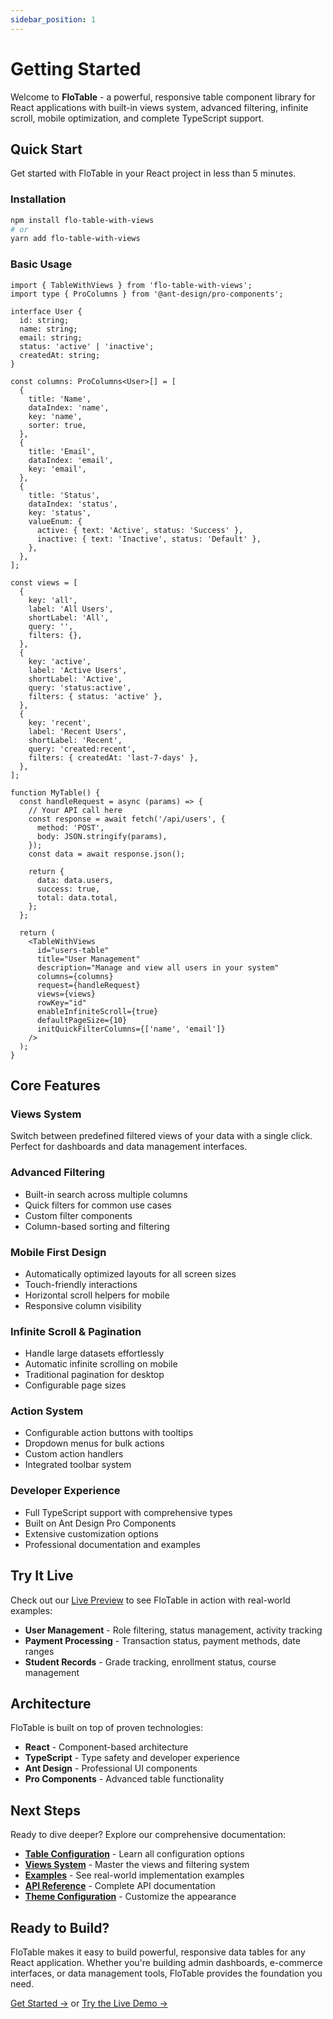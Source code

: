 ```yaml
---
sidebar_position: 1
---
```


# Getting Started

Welcome to **FloTable** - a powerful, responsive table component library for React applications with built-in views system, advanced filtering, infinite scroll, mobile optimization, and complete TypeScript support.

## Quick Start

Get started with FloTable in your React project in less than 5 minutes.

### Installation

```bash
npm install flo-table-with-views
# or
yarn add flo-table-with-views
```

### Basic Usage

```tsx
import { TableWithViews } from 'flo-table-with-views';
import type { ProColumns } from '@ant-design/pro-components';

interface User {
  id: string;
  name: string;
  email: string;
  status: 'active' | 'inactive';
  createdAt: string;
}

const columns: ProColumns<User>[] = [
  {
    title: 'Name',
    dataIndex: 'name',
    key: 'name',
    sorter: true,
  },
  {
    title: 'Email',
    dataIndex: 'email',
    key: 'email',
  },
  {
    title: 'Status',
    dataIndex: 'status',
    key: 'status',
    valueEnum: {
      active: { text: 'Active', status: 'Success' },
      inactive: { text: 'Inactive', status: 'Default' },
    },
  },
];

const views = [
  {
    key: 'all',
    label: 'All Users',
    shortLabel: 'All',
    query: '',
    filters: {},
  },
  {
    key: 'active',
    label: 'Active Users',
    shortLabel: 'Active',
    query: 'status:active',
    filters: { status: 'active' },
  },
  {
    key: 'recent',
    label: 'Recent Users',
    shortLabel: 'Recent',
    query: 'created:recent',
    filters: { createdAt: 'last-7-days' },
  },
];

function MyTable() {
  const handleRequest = async (params) => {
    // Your API call here
    const response = await fetch('/api/users', {
      method: 'POST',
      body: JSON.stringify(params),
    });
    const data = await response.json();
    
    return {
      data: data.users,
      success: true,
      total: data.total,
    };
  };

  return (
    <TableWithViews
      id="users-table"
      title="User Management"
      description="Manage and view all users in your system"
      columns={columns}
      request={handleRequest}
      views={views}
      rowKey="id"
      enableInfiniteScroll={true}
      defaultPageSize={10}
      initQuickFilterColumns={['name', 'email']}
    />
  );
}
```

## Core Features

### Views System
Switch between predefined filtered views of your data with a single click. Perfect for dashboards and data management interfaces.

### Advanced Filtering
- Built-in search across multiple columns
- Quick filters for common use cases
- Custom filter components
- Column-based sorting and filtering

### Mobile First Design
- Automatically optimized layouts for all screen sizes
- Touch-friendly interactions
- Horizontal scroll helpers for mobile
- Responsive column visibility

### Infinite Scroll & Pagination
- Handle large datasets effortlessly
- Automatic infinite scrolling on mobile
- Traditional pagination for desktop
- Configurable page sizes

### Action System
- Configurable action buttons with tooltips
- Dropdown menus for bulk actions
- Custom action handlers
- Integrated toolbar system

### Developer Experience
- Full TypeScript support with comprehensive types
- Built on Ant Design Pro Components
- Extensive customization options
- Professional documentation and examples

## Try It Live

Check out our [Live Preview](/preview) to see FloTable in action with real-world examples:

- **User Management** - Role filtering, status management, activity tracking
- **Payment Processing** - Transaction status, payment methods, date ranges
- **Student Records** - Grade tracking, enrollment status, course management

## Architecture

FloTable is built on top of proven technologies:

- **React** - Component-based architecture
- **TypeScript** - Type safety and developer experience  
- **Ant Design** - Professional UI components
- **Pro Components** - Advanced table functionality

## Next Steps

Ready to dive deeper? Explore our comprehensive documentation:

- [**Table Configuration**](./table-configuration) - Learn all configuration options
- [**Views System**](./views-system) - Master the views and filtering system
- [**Examples**](./examples) - See real-world implementation examples
- [**API Reference**](./api) - Complete API documentation
- [**Theme Configuration**](./theme-configuration) - Customize the appearance

## Ready to Build?

FloTable makes it easy to build powerful, responsive data tables for any React application. Whether you're building admin dashboards, e-commerce interfaces, or data management tools, FloTable provides the foundation you need.

[Get Started →](./table-configuration) or [Try the Live Demo →](/preview)
